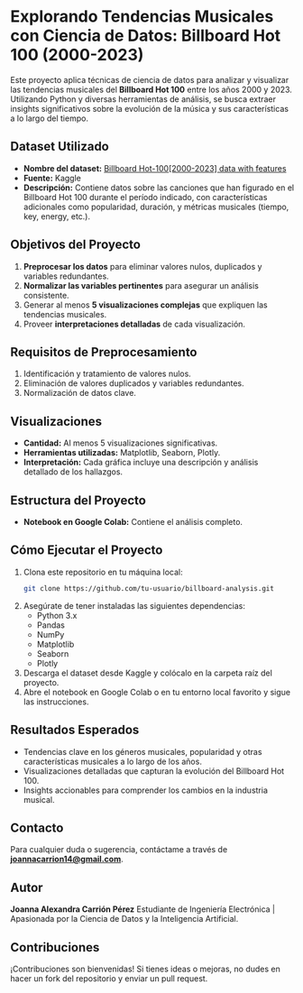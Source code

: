 # Explorando Tendencias Musicales con Ciencia de Datos: Billboard Hot 100 (2000-2023)

Este proyecto aplica técnicas de ciencia de datos para analizar y visualizar las tendencias musicales del **Billboard Hot 100** entre los años 2000 y 2023. Utilizando Python y diversas herramientas de análisis, se busca extraer insights significativos sobre la evolución de la música y sus características a lo largo del tiempo.

## Dataset Utilizado
- **Nombre del dataset:** [Billboard Hot-100[2000-2023] data with features](https://www.kaggle.com/datasets/suparnabiswas/billboard-hot-1002000-2023-data-with-features)
- **Fuente:** Kaggle
- **Descripción:** Contiene datos sobre las canciones que han figurado en el Billboard Hot 100 durante el período indicado, con características adicionales como popularidad, duración, y métricas musicales (tiempo, key, energy, etc.).

## Objetivos del Proyecto
1. **Preprocesar los datos** para eliminar valores nulos, duplicados y variables redundantes.
2. **Normalizar las variables pertinentes** para asegurar un análisis consistente.
3. Generar al menos **5 visualizaciones complejas** que expliquen las tendencias musicales.
4. Proveer **interpretaciones detalladas** de cada visualización.

## Requisitos de Preprocesamiento
1. Identificación y tratamiento de valores nulos.
2. Eliminación de valores duplicados y variables redundantes.
3. Normalización de datos clave.

## Visualizaciones
- **Cantidad:** Al menos 5 visualizaciones significativas.
- **Herramientas utilizadas:** Matplotlib, Seaborn, Plotly.
- **Interpretación:** Cada gráfica incluye una descripción y análisis detallado de los hallazgos.

## Estructura del Proyecto
- **Notebook en Google Colab:** Contiene el análisis completo.

## Cómo Ejecutar el Proyecto
1. Clona este repositorio en tu máquina local:
   ```bash
   git clone https://github.com/tu-usuario/billboard-analysis.git
   ```
2. Asegúrate de tener instaladas las siguientes dependencias:
   - Python 3.x
   - Pandas
   - NumPy
   - Matplotlib
   - Seaborn
   - Plotly
3. Descarga el dataset desde Kaggle y colócalo en la carpeta raíz del proyecto.
4. Abre el notebook en Google Colab o en tu entorno local favorito y sigue las instrucciones.

## Resultados Esperados
- Tendencias clave en los géneros musicales, popularidad y otras características musicales a lo largo de los años.
- Visualizaciones detalladas que capturan la evolución del Billboard Hot 100.
- Insights accionables para comprender los cambios en la industria musical.

## Contacto
Para cualquier duda o sugerencia, contáctame a través de **joannacarrion14@gmail.com**.

## Autor
**Joanna Alexandra Carrión Pérez**
Estudiante de Ingeniería Electrónica | Apasionada por la Ciencia de Datos y la Inteligencia Artificial.

## Contribuciones
¡Contribuciones son bienvenidas! Si tienes ideas o mejoras, no dudes en hacer un fork del repositorio y enviar un pull request.
